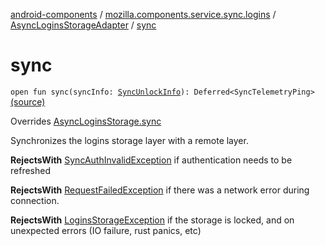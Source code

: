 [android-components](../../index.md) / [mozilla.components.service.sync.logins](../index.md) / [AsyncLoginsStorageAdapter](index.md) / [sync](./sync.md)

# sync

`open fun sync(syncInfo: `[`SyncUnlockInfo`](../-sync-unlock-info.md)`): Deferred<SyncTelemetryPing>` [(source)](https://github.com/mozilla-mobile/android-components/blob/master/components/service/sync-logins/src/main/java/mozilla/components/service/sync/logins/AsyncLoginsStorage.kt#L331)

Overrides [AsyncLoginsStorage.sync](../-async-logins-storage/sync.md)

Synchronizes the logins storage layer with a remote layer.

**RejectsWith**
[SyncAuthInvalidException](../-sync-auth-invalid-exception.md) if authentication needs to be refreshed

**RejectsWith**
[RequestFailedException](../-request-failed-exception.md) if there was a network error during connection.

**RejectsWith**
[LoginsStorageException](../-logins-storage-exception.md) if the storage is locked, and on unexpected
    errors (IO failure, rust panics, etc)

